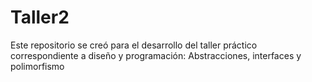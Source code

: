 # Taller2
Este repositorio se creó para el desarrollo del taller práctico correspondiente a diseño y programación: Abstracciones, interfaces y polimorfismo
